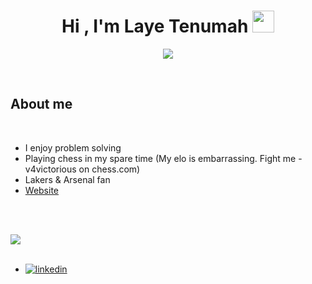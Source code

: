 <h1 align="center"><b>Hi , I'm Laye Tenumah </b><img src="https://media.giphy.com/media/hvRJCLFzcasrR4ia7z/giphy.gif" width="35"></h1>

<p align="center">
  <a href="https://github.com/DenverCoder1/readme-typing-svg"><img src="https://readme-typing-svg.herokuapp.com?font=Time+New+Roman&color=cyan&size=25&center=true&vCenter=true&width=600&height=100&lines=Getting+Better+By+The+Blink;++;"></a>
</p>


<br>



	
## **About me**

<br>

- I enjoy problem solving
- Playing chess in my spare time (My elo is embarrassing. Fight me - v4victorious on chess.com)
- Lakers & Arsenal fan
- [Website](https://www.fort-seven.com)

<br><br>

<img src="https://user-images.githubusercontent.com/73097560/115834477-dbab4500-a447-11eb-908a-139a6edaec5c.gif"><br><br>


<ul>

<li>
<a href="https://linkedin.com/in/laye-tenumah" target="_blank">
<img src="https://img.shields.io/badge/linkedin-%230077B5.svg?style=for-the-badge&logo=linkedin&logoColor=white" alt=linkedin style="margin-bottom: 5px;"/>
</a>
</li>

<br>
	
</ul>
</div>
